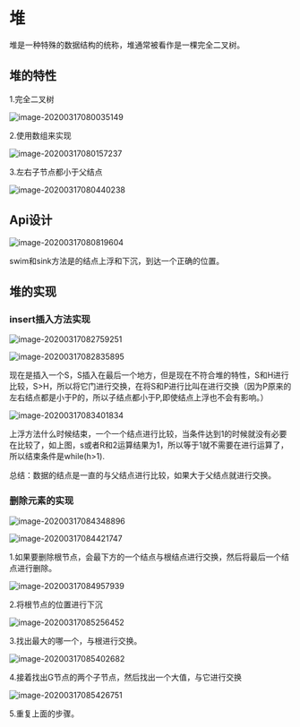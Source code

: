 # 堆

堆是一种特殊的数据结构的统称，堆通常被看作是一棵完全二叉树。

## 堆的特性

1.完全二叉树 

![image-20200317080035149](images/image-20200317080035149.png)

2.使用数组来实现

![image-20200317080157237](images/image-20200317080157237.png)

3.左右子节点都小于父结点

![image-20200317080440238](images/image-20200317080440238.png)

## Api设计

![image-20200317080819604](images/image-20200317080819604.png)

swim和sink方法是的结点上浮和下沉，到达一个正确的位置。

## 堆的实现

### insert插入方法实现

![image-20200317082759251](images/image-20200317082759251.png)

![image-20200317082835895](images/image-20200317082835895.png)

现在是插入一个S，S插入在最后一个地方，但是现在不符合堆的特性，S和H进行比较，S>H，所以将它门进行交换，在将S和P进行比叫在进行交换（因为P原来的左右结点都是小于P的，所以子结点都小于P,即使结点上浮也不会有影响。）

![image-20200317083401834](images/image-20200317083401834.png)

上浮方法什么时候结束，一个一个结点进行比较，当条件达到1的时候就没有必要在比较了，如上图，s或者R和2运算结果为1，所以等于1就不需要在进行运算了，所以结束条件是while(h>1).

总结：数据的结点是一直的与父结点进行比较，如果大于父结点就进行交换。

### 删除元素的实现

![image-20200317084348896](images/image-20200317084348896.png) 

![image-20200317084421747](images/image-20200317084421747.png)

1.如果要删除根节点，会最下方的一个结点与根结点进行交换，然后将最后一个结点进行删除。

![image-20200317084957939](images/image-20200317084957939.png)

2.将根节点的位置进行下沉

![image-20200317085256452](images/image-20200317085256452.png)

3.找出最大的哪一个，与根进行交换。 

![image-20200317085402682](images/image-20200317085402682.png)

4.接着找出G节点的两个子节点，然后找出一个大值，与它进行交换

![image-20200317085426751](images/image-20200317085426751.png)

5.重复上面的步骤。

















